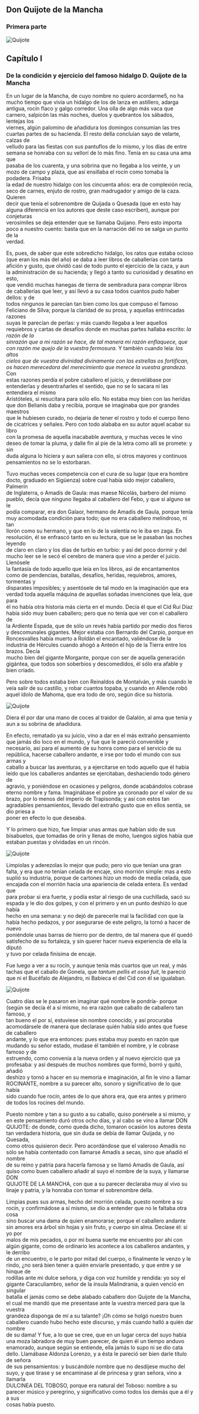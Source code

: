 ## **Don Quijote de la Mancha**

### Primera parte

![Quijote](http://www.cervantesvirtual.com/s3/BVMC_OBRAS/fef/cf8/b48/2b1/11d/fac/c70/021/85c/e60/64/mimes/imagenes/fefcf8b4-82b1-11df-acc7-002185ce6064_16.jpg)

## **Capítulo I**

### De la condición y ejercicio del famoso hidalgo D. Quijote de la Mancha

En un lugar de la Mancha, de cuyo nombre no quiero acordarme5, no ha mucho tiempo que vivía un hidalgo de los de lanza en astillero, adarga  
antigua, rocín flaco y galgo corredor. Una olla de algo más vaca que carnero, salpicón las más noches, duelos y quebrantos los sábados, lentejas los  
viernes, algún palomino de añadidura los domingos consumían las tres cuartas partes de su hacienda. El resto della concluían sayo de velarte, calzas de  
velludo para las fiestas con sus pantuflos de lo mismo, y los días de entre semana se honraba con su vellorí de lo más fino. Tenía en su casa una ama que  
pasaba de los cuarenta, y una sobrina que no llegaba a los veinte, y un mozo de campo y plaza, que así ensillaba el rocín como tomaba la podadera. Frisaba  
la edad de nuestro hidalgo con los cincuenta años: era de complexión recia, seco de carnes, enjuto de rostro, gran madrugador y amigo de la caza. Quieren  
decir que tenía el sobrenombre de Quijada o Quesada (que en esto hay alguna diferencia en los autores que deste caso escriben), aunque por conjeturas  
verosímiles se deja entender que se llamaba Quijano. Pero esto importa poco a nuestro cuento: basta que en la narración dél no se salga un punto de la  
verdad.

Es, pues, de saber que este sobredicho hidalgo, los ratos que estaba ocioso (que eran los más del año) se daba a leer libros de caballerías con tanta  
afición y gusto, que olvidó casi de todo punto el ejercicio de la caza, y aun la administración de su hacienda; y llegó a tanto su curiosidad y desatino en esto,  
que vendió muchas hanegas de tierra de sembradura para comprar libros de caballerías que leer, y así llevó a su casa todos cuantos pudo haber dellos: y de  
todos ningunos le parecían tan bien como los que compuso el famoso Feliciano de Silva; porque la claridad de su prosa, y aquellas entrincadas razones  
suyas le parecían de perlas: y más cuando llegaba a leer aquellos requiebros y cartas de desafíos donde en muchas partes hallaba escrito: _la razón de la  
sinrazón que a mi razón se hace, de tal manera mi razón enflaquece, que con razón me quejo de la vuestra fermosura._ Y también cuando leía: _los altos  
cielos que de vuestra divinidad divinamente con las estrellas os fortifican, os hacen merecedora del merecimiento que merece la vuestra grandeza._ Con  
estas razones perdía el pobre caballero el juicio, y desvelábase por entenderlas y desentrañarles el sentido, que no se lo sacara ni las entendiera el mismo  
Aristóteles, si resucitara para sólo ello. No estaba muy bien con las heridas que don Belianís daba y recibía, porque se imaginaba que por grandes maestros  
que le hubiesen curado, no dejaría de tener el rostro y todo el cuerpo lleno de cicatrices y señales. Pero con todo alababa en su autor aquel acabar su libro  
con la promesa de aquella inacabable aventura, y muchas veces le vino deseo de tomar la pluma, y dalle fin al pie de la letra como allí se promete: y sin  
duda alguna lo hiciera y aun saliera con ello, si otros mayores y continuos pensamientos no se lo estorbaran.

Tuvo muchas veces competencia con el cura de su lugar (que era hombre docto, graduado en Sigüenza) sobre cual había sido mejor caballero, Palmerín  
de Inglaterra, o Amadís de Gaula: mas maese Nicolás, barbero del mismo pueblo, decía que ninguno llegaba al caballero del Febo, y que si alguno se le  
podía comparar, era don Galaor, hermano de Amadís de Gaula, porque tenía muy acomodada condición para todo; que no era caballero melindroso, ni tan  
llorón como su hermano, y que en lo de la valentía no le iba en zaga. En resolución, él se enfrascó tanto en su lectura, que se le pasaban las noches leyendo  
de claro en claro y los días de turbio en turbio: y así del poco dormir y del mucho leer se le secó el cerebro de manera que vino a perder el juicio. Llenósele  
la fantasía de todo aquello que leía en los libros, así de encantamentos como de pendencias, batallas, desafíos, heridas, requiebros, amores, tormentas y  
disparates imposibles; y asentósele de tal modo en la imaginación que era verdad toda aquella máquina de aquellas soñadas invenciones que leía, que para  
él no había otra historia más cierta en el mundo. Decía él que el Cid Rui Díaz había sido muy buen caballero; pero que no tenía que ver con el caballero de  
la Ardiente Espada, que de sólo un revés había partido por medio dos fieros y descomunales gigantes. Mejor estaba con Bernardo del Carpio, porque en  
Roncesvalles había muerto a Roldán el encantado, valiéndose de la industria de Hércules cuando ahogó a Anteón el hijo de la Tierra entre los brazos. Decía  
mucho bien del gigante Morgante, porque con ser de aquella generación gigántea, que todos son soberbios y descomedidos, él sólo era afable y bien criado.

Pero sobre todos estaba bien con Reinaldos de Montalván, y más cuando le veía salir de su castillo, y robar cuantos topaba, y cuando en Allende robó  
aquel ídolo de Mahoma, que era todo de oro, según dice su historia.

![Quijote](http://www.cervantesvirtual.com/s3/BVMC_OBRAS/fef/cf8/b48/2b1/11d/fac/c70/021/85c/e60/64/mimes/imagenes/fefcf8b4-82b1-11df-acc7-002185ce6064_18.jpg)

Diera él por dar una mano de coces al traidor de Galalón, al ama que tenía y aun a su sobrina de añadidura.

En efecto, rematado ya su juicio, vino a dar en el más extraño pensamiento que jamás dio loco en el mundo, y fue que le pareció convenible y  
necesario, así para el aumento de su honra como para el servicio de su república, hacerse caballero andante, e irse por todo el mundo con sus armas y  
caballo a buscar las aventuras, y a ejercitarse en todo aquello que él había leído que los caballeros andantes se ejercitaban, deshaciendo todo género de  
agravio, y poniéndose en ocasiones y peligros, donde acabándolos cobrase eterno nombre y fama. Imaginábase el pobre ya coronado por el valor de su  
brazo, por lo menos del imperio de Trapisonda; y así con estos tan agradables pensamientos, llevado del extraño gusto que en ellos sentía, se dio priesa a  
poner en efecto lo que deseaba.

Y lo primero que hizo, fue limpiar unas armas que habían sido de sus bisabuelos, que tomadas de orín y llenas de moho, luengos siglos había que  
estaban puestas y olvidadas en un rincón.

![Quijote](http://www.cervantesvirtual.com/s3/BVMC_OBRAS/fef/cf8/b48/2b1/11d/fac/c70/021/85c/e60/64/mimes/imagenes/fefcf8b4-82b1-11df-acc7-002185ce6064_21.jpg)

Limpiolas y aderezolas lo mejor que pudo; pero vio que tenían una gran falta, y era que no tenían celada de encaje, sino morrión simple: mas a esto  
suplió su industria, porque de cartones hizo un modo de media celada, que encajada con el morrión hacia una apariencia de celada entera. Es verdad que  
para probar si era fuerte, y podía estar al riesgo de una cuchillada, sacó su espada y le dio dos golpes, y con el primero y en un punto deshizo lo que había  
hecho en una semana: y no dejó de parecerle mal la facilidad con que la había hecho pedazos, y por asegurarse de este peligro, la tornó a hacer de nuevo  
poniéndole unas barras de hierro por de dentro, de tal manera que él quedó satisfecho de su fortaleza, y sin querer hacer nueva experiencia de ella la diputó  
y tuvo por celada finísima de encaje.

Fue luego a ver a su rocín, y aunque tenía más cuartos que un real, y más tachas que el caballo de Gonela, que _tantum pellis et ossa fuit_, le pareció  
que ni el Bucéfalo de Alejandro, ni Babieca el del Cid con él se igualaban.

![Quijote](http://www.cervantesvirtual.com/s3/BVMC_OBRAS/fef/cf8/b48/2b1/11d/fac/c70/021/85c/e60/64/mimes/imagenes/fefcf8b4-82b1-11df-acc7-002185ce6064_23.jpg)

Cuatro días se le pasaron en imaginar qué nombre le pondría- porque (según se decía él a sí mismo, no era razón que caballo de caballero tan famoso, y  
tan bueno el por sí, estuviese sin nombre conocido, y así procuraba acomodársele de manera que declarase quién había sido antes que fuese de caballero  
andante, y lo que era entonces: pues estaba muy puesto en razón que mudando su señor estado, mudase él también el nombre, y le cobrase famoso y de  
estruendo, como convenía a la nueva orden y al nuevo ejercicio que ya profesaba: y así después de muchos nombres que formó, borró y quitó, añadió  
deshizo y tornó a hacer en su memoria e imaginación, al fin le vino a llamar ROCINANTE, nombre a su parecer alto, sonoro y significativo de lo que había  
sido cuando fue rocín, antes de lo que ahora era, que era antes y primero de todos los rocines del mundo.

Puesto nombre y tan a su gusto a su caballo, quiso ponérsele a sí mismo, y en este pensamiento duró otros ocho días, y al cabo se vino a llamar DON  
QUIJOTE: de donde, como queda dicho, tomaron ocasión los autores desta tan verdadera historia, que sin duda se debía de llamar Quijada, y no Quesada,  
como otros quisieron decir. Pero acordándose que el valeroso Amadís no sólo se había contentado con llamarse Amadís a secas, sino que añadió el nombre  
de su reino y patria para hacerla famosa y se llamó Amadís de Gaula, así quiso como buen caballero añadir al suyo el nombre de la suya, y llamarse DON  
QUIJOTE DE LA MANCHA, con que a su parecer declaraba muy al vivo su linaje y patria, y la honraba con tomar el sobrenombre della.

Limpias pues sus armas, hecho del morrión celada, puesto nombre a su rocín, y confirmádose a sí mismo, se dio a entender que no le faltaba otra cosa  
sino buscar una dama de quien enamorarse; porque el caballero andante sin amores era árbol sin hojas y sin fruto, y cuerpo sin alma. Decíase él: si yo por  
malos de mis pecados, o por mi buena suerte me encuentro por ahí con algún gigante, como de ordinario les acontece a los caballeros andantes, y le derribo  
de un encuentro, o le parto por mitad del cuerpo, o finalmente le venzo y le rindo, ¿no será bien tener a quién enviarle presentado, y que entre y se hinque de  
rodillas ante mi dulce señora, y diga con voz humilde y rendida: yo soy el gigante Caraculiambro, señor de la ínsula Malindrania, a quien venció en singular  
batalla el jamás como se debe alabado caballero don Quijote de la Mancha, el cual me mandó que me presentase ante la vuestra merced para que la vuestra  
grandeza disponga de mí a su talante? ¡Oh cómo se holgó nuestro buen caballero cuando hubo hecho este discurso, y más cuando halló a quién dar nombre  
de su dama! Y fue, a lo que se cree, que en un lugar cerca del suyo había una moza labradora de muy buen parecer, de quien él un tiempo anduvo  
enamorado, aunque según se entiende, ella jamás lo supo ni se dio cata dello. Llamábase Aldonza Lorenzo, y a ésta le pareció ser bien darle título de señora  
de sus pensamientos: y buscándole nombre que no desdijese mucho del suyo, y que tirase y se encaminase al de princesa y gran señora, vino a llamarla  
DULCINEA DEL TOBOSO, porque era natural del Toboso: nombre a su parecer músico y peregrino, y significativo como todos los demás que a él y a sus  
cosas había puesto.
